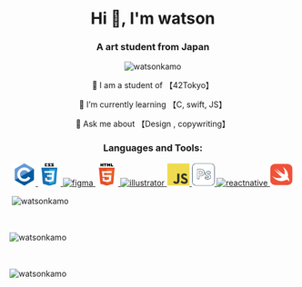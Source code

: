 <h1 align="center">Hi 👋, I'm watson</h1>
<h3 align="center">A art student from Japan</h3>

<p align="center"> <img src="https://komarev.com/ghpvc/?username=watsonkamo&label=Profile%20views&color=0e75b6&style=flat" alt="watsonkamo" /> </p>

<div align="center">
   <p>🔭 I am a student of 【42Tokyo】</p>

 <p>🌱 I’m currently learning 【C, swift, JS】</p>

 <p>💬 Ask me about 【Design , copywriting】</p>
</div>

<p align="center">
</p>

<h3 align="center">Languages and Tools:</h3>
<p align="center"> 
<a href="https://www.cprogramming.com/" target="_blank" rel="noreferrer"> <img src="https://raw.githubusercontent.com/devicons/devicon/master/icons/c/c-original.svg" alt="c" width="40" height="40"/> </a> 
<a href="https://www.w3schools.com/css/" target="_blank" rel="noreferrer"> <img src="https://raw.githubusercontent.com/devicons/devicon/master/icons/css3/css3-original-wordmark.svg" alt="css3" width="40" height="40"/> </a> 
<a href="https://www.figma.com/" target="_blank" rel="noreferrer"> <img src="https://www.vectorlogo.zone/logos/figma/figma-icon.svg" alt="figma" width="40" height="40"/> </a> 
<a href="https://www.w3.org/html/" target="_blank" rel="noreferrer"> <img src="https://raw.githubusercontent.com/devicons/devicon/master/icons/html5/html5-original-wordmark.svg" alt="html5" width="40" height="40"/> </a> 
<a href="https://www.adobe.com/in/products/illustrator.html" target="_blank" rel="noreferrer"> <img src="https://www.vectorlogo.zone/logos/adobe_illustrator/adobe_illustrator-icon.svg" alt="illustrator" width="40" height="40"/> </a> 
<a href="https://developer.mozilla.org/en-US/docs/Web/JavaScript" target="_blank" rel="noreferrer"> <img src="https://raw.githubusercontent.com/devicons/devicon/master/icons/javascript/javascript-original.svg" alt="javascript" width="40" height="40"/> </a> 
<a href="https://www.photoshop.com/en" target="_blank" rel="noreferrer"> <img src="https://raw.githubusercontent.com/devicons/devicon/master/icons/photoshop/photoshop-line.svg" alt="photoshop" width="40" height="40"/> </a> 
<a href="https://reactnative.dev/" target="_blank" rel="noreferrer"> <img src="https://reactnative.dev/img/header_logo.svg" alt="reactnative" width="40" height="40"/> </a> 
<a href="https://developer.apple.com/swift/" target="_blank" rel="noreferrer"> <img src="https://raw.githubusercontent.com/devicons/devicon/master/icons/swift/swift-original.svg" alt="swift" width="40" height="40"/> </a> 
</p>

<p>&nbsp;<img align="center" src="https://github-readme-stats.vercel.app/api?username=watsonkamo&show_icons=true&locale=en" alt="watsonkamo" /></p>
<br>

<p><img align="center" src="https://github-readme-streak-stats.herokuapp.com/?user=watsonkamo&" alt="watsonkamo" /></p>
<br>
<p><img align="center" src="https://github-readme-stats.vercel.app/api/top-langs?username=watsonkamo&show_icons=true&locale=en&layout=compact" alt="watsonkamo" /></p>



